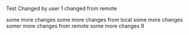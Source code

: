 Test
Changed by user 1
changed from remote

some more changes
some more changes from local
some more changes
somer more changes from remote
some more changes 9
